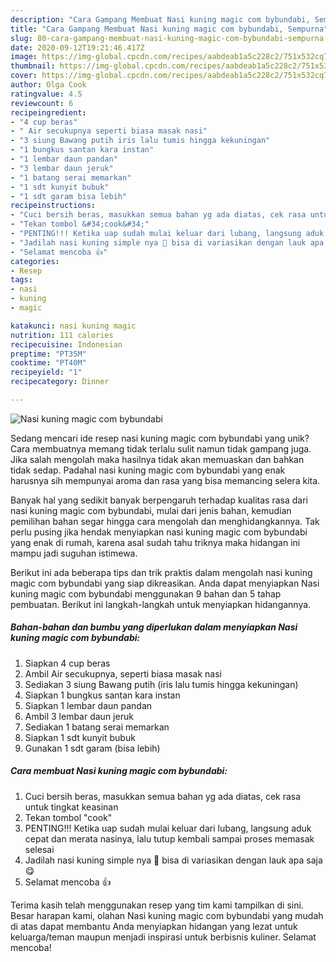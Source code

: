 ```yaml
---
description: "Cara Gampang Membuat Nasi kuning magic com bybundabi, Sempurna"
title: "Cara Gampang Membuat Nasi kuning magic com bybundabi, Sempurna"
slug: 80-cara-gampang-membuat-nasi-kuning-magic-com-bybundabi-sempurna
date: 2020-09-12T19:21:46.417Z
image: https://img-global.cpcdn.com/recipes/aabdeab1a5c228c2/751x532cq70/nasi-kuning-magic-com-bybundabi-foto-resep-utama.jpg
thumbnail: https://img-global.cpcdn.com/recipes/aabdeab1a5c228c2/751x532cq70/nasi-kuning-magic-com-bybundabi-foto-resep-utama.jpg
cover: https://img-global.cpcdn.com/recipes/aabdeab1a5c228c2/751x532cq70/nasi-kuning-magic-com-bybundabi-foto-resep-utama.jpg
author: Olga Cook
ratingvalue: 4.5
reviewcount: 6
recipeingredient:
- "4 cup beras"
- " Air secukupnya seperti biasa masak nasi"
- "3 siung Bawang putih iris lalu tumis hingga kekuningan"
- "1 bungkus santan kara instan"
- "1 lembar daun pandan"
- "3 lembar daun jeruk"
- "1 batang serai memarkan"
- "1 sdt kunyit bubuk"
- "1 sdt garam bisa lebih"
recipeinstructions:
- "Cuci bersih beras, masukkan semua bahan yg ada diatas, cek rasa untuk tingkat keasinan"
- "Tekan tombol &#34;cook&#34;"
- "PENTING!!! Ketika uap sudah mulai keluar dari lubang, langsung aduk cepat dan merata nasinya, lalu tutup kembali sampai proses memasak selesai"
- "Jadilah nasi kuning simple nya 🤭 bisa di variasikan dengan lauk apa saja 😋"
- "Selamat mencoba 👍"
categories:
- Resep
tags:
- nasi
- kuning
- magic

katakunci: nasi kuning magic 
nutrition: 111 calories
recipecuisine: Indonesian
preptime: "PT35M"
cooktime: "PT40M"
recipeyield: "1"
recipecategory: Dinner

---
```



![Nasi kuning magic com bybundabi](https://img-global.cpcdn.com/recipes/aabdeab1a5c228c2/751x532cq70/nasi-kuning-magic-com-bybundabi-foto-resep-utama.jpg)

Sedang mencari ide resep nasi kuning magic com bybundabi yang unik? Cara membuatnya memang tidak terlalu sulit namun tidak gampang juga. Jika salah mengolah maka hasilnya tidak akan memuaskan dan bahkan tidak sedap. Padahal nasi kuning magic com bybundabi yang enak harusnya sih mempunyai aroma dan rasa yang bisa memancing selera kita.



Banyak hal yang sedikit banyak berpengaruh terhadap kualitas rasa dari nasi kuning magic com bybundabi, mulai dari jenis bahan, kemudian pemilihan bahan segar hingga cara mengolah dan menghidangkannya. Tak perlu pusing jika hendak menyiapkan nasi kuning magic com bybundabi yang enak di rumah, karena asal sudah tahu triknya maka hidangan ini mampu jadi suguhan istimewa.


Berikut ini ada beberapa tips dan trik praktis dalam mengolah nasi kuning magic com bybundabi yang siap dikreasikan. Anda dapat menyiapkan Nasi kuning magic com bybundabi menggunakan 9 bahan dan 5 tahap pembuatan. Berikut ini langkah-langkah untuk menyiapkan hidangannya.

<!--inarticleads1-->

##### Bahan-bahan dan bumbu yang diperlukan dalam menyiapkan Nasi kuning magic com bybundabi:

1. Siapkan 4 cup beras
1. Ambil  Air secukupnya, seperti biasa masak nasi
1. Sediakan 3 siung Bawang putih (iris lalu tumis hingga kekuningan)
1. Siapkan 1 bungkus santan kara instan
1. Siapkan 1 lembar daun pandan
1. Ambil 3 lembar daun jeruk
1. Sediakan 1 batang serai memarkan
1. Siapkan 1 sdt kunyit bubuk
1. Gunakan 1 sdt garam (bisa lebih)




<!--inarticleads2-->

##### Cara membuat Nasi kuning magic com bybundabi:

1. Cuci bersih beras, masukkan semua bahan yg ada diatas, cek rasa untuk tingkat keasinan
1. Tekan tombol &#34;cook&#34;
1. PENTING!!! Ketika uap sudah mulai keluar dari lubang, langsung aduk cepat dan merata nasinya, lalu tutup kembali sampai proses memasak selesai
1. Jadilah nasi kuning simple nya 🤭 bisa di variasikan dengan lauk apa saja 😋
1. Selamat mencoba 👍




Terima kasih telah menggunakan resep yang tim kami tampilkan di sini. Besar harapan kami, olahan Nasi kuning magic com bybundabi yang mudah di atas dapat membantu Anda menyiapkan hidangan yang lezat untuk keluarga/teman maupun menjadi inspirasi untuk berbisnis kuliner. Selamat mencoba!
